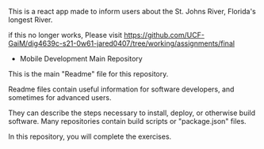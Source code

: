 This is a react app made to inform users about the St. Johns River, Florida's longest River.


if this no longer works, Please visit https://github.com/UCF-GaiM/dig4639c-s21-0w61-jared0407/tree/working/assignments/final


* Mobile Development Main Repository

This is the main "Readme" file for this repository.

Readme files contain useful information for software developers, and sometimes for advanced users. 

They can describe the steps necessary to install, deploy, or otherwise build software. Many repositories contain build scripts or "package.json" files.

In this repository, you will complete the exercises. 

